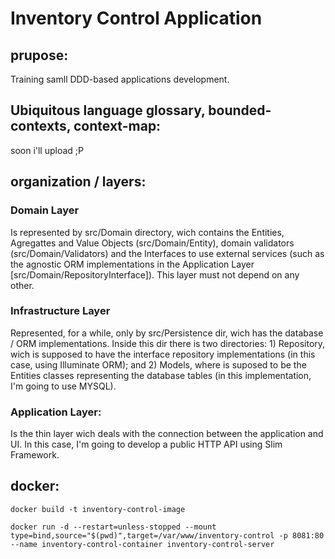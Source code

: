 # Inventory Control Application

## prupose:

Training samll DDD-based applications development.

## Ubiquitous language glossary, bounded-contexts, context-map:

soon i'll upload ;P

## organization / layers:

### Domain Layer

Is represented by src/Domain directory, wich contains the Entities, Agregattes and Value Objects (src/Domain/Entity), domain validators (src/Domain/Validators) and the Interfaces to use external services (such as the agnostic ORM implementations in the Application Layer [src/Domain/RepositoryInterface]). This layer must not depend on any other.

### Infrastructure Layer

Represented, for a while, only by src/Persistence dir, wich has the database / ORM implementations. Inside this dir there is two directories: 1) Repository, wich is supposed to have the interface repository implementations (in this case, using Illuminate ORM); and 2) Models, where is suposed to be the Entities classes representing the database tables (in this implementation, I'm going to use MYSQL).

### Application Layer:

Is the thin layer wich deals with the connection between the application and UI. In this case, I'm going to develop a public HTTP API using Slim Framework.

## docker:

`docker build -t inventory-control-image`

`docker run -d --restart=unless-stopped --mount type=bind,source="$(pwd)",target=/var/www/inventory-control -p 8081:80 --name inventory-control-container inventory-control-server`

